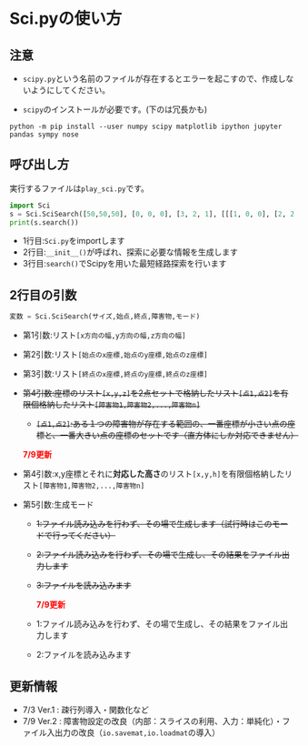 # Sci.pyの使い方

## 注意

- `scipy.py`という名前のファイルが存在するとエラーを起こすので、作成しないようにしてください。

- `scipy`のインストールが必要です。(下のは冗長かも)
```
python -m pip install --user numpy scipy matplotlib ipython jupyter pandas sympy nose
```

## 呼び出し方

実行するファイルは`play_sci.py`です。  
~~~Python
import Sci
s = Sci.SciSearch([50,50,50], [0, 0, 0], [3, 2, 1], [[[1, 0, 0], [2, 2, 1]], [[5, 1, 0], [7, 4, 0]]], 1)
print(s.search())
~~~
- 1行目:`Sci.py`をimportします
- 2行目:`__init__()`が呼ばれ、探索に必要な情報を生成します
- 3行目:`search()`でScipyを用いた最短経路探索を行います

## 2行目の引数
~~~Python
変数 = Sci.SciSearch(サイズ,始点,終点,障害物,モード)
~~~
- 第1引数:リスト`[x方向の幅,y方向の幅,z方向の幅]`
- 第2引数:リスト`[始点のx座標,始点のy座標,始点のz座標]`
- 第3引数:リスト`[終点のx座標,終点のy座標,終点のz座標]`
- ~~第4引数:座標のリスト`[x,y,z]`を2点セットで格納したリスト`[点1,点2]`を有限個格納したリスト`[障害物1,障害物2,...,障害物n]`~~
    - ~~`[点1,点2]`:ある１つの障害物が存在する範囲の、一番座標が小さい点の座標と、一番大きい点の座標のセットです（直方体にしか対応できません）~~

    **<span style="color: red; ">7/9更新</span>**
- 第4引数:x,y座標とそれに**対応した高さ**のリスト`[x,y,h]`を有限個格納したリスト`[障害物1,障害物2,...,障害物n]`
- 第5引数:生成モード
    - ~~1:ファイル読み込みを行わず、その場で生成します（試行時はこのモードで行ってください）~~
    - ~~2:ファイル読み込みを行わず、その場で生成し、その結果をファイル出力します~~
    - ~~3:ファイルを読み込みます~~

        **<span style="color: red; ">7/9更新</span>**
    - 1:ファイル読み込みを行わず、その場で生成し、その結果をファイル出力します
    - 2:ファイルを読み込みます

## 更新情報
- 7/3 Ver.1 : 疎行列導入・関数化など
- 7/9 Ver.2 : 障害物設定の改良（内部：スライスの利用、入力：単純化）・ファイル入出力の改良（`io.savemat,io.loadmat`の導入）

    